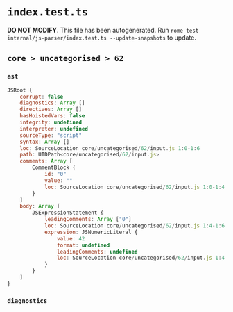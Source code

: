 # `index.test.ts`

**DO NOT MODIFY**. This file has been autogenerated. Run `rome test internal/js-parser/index.test.ts --update-snapshots` to update.

## `core > uncategorised > 62`

### `ast`

```javascript
JSRoot {
	corrupt: false
	diagnostics: Array []
	directives: Array []
	hasHoistedVars: false
	integrity: undefined
	interpreter: undefined
	sourceType: "script"
	syntax: Array []
	loc: SourceLocation core/uncategorised/62/input.js 1:0-1:6
	path: UIDPath<core/uncategorised/62/input.js>
	comments: Array [
		CommentBlock {
			id: "0"
			value: ""
			loc: SourceLocation core/uncategorised/62/input.js 1:0-1:4
		}
	]
	body: Array [
		JSExpressionStatement {
			leadingComments: Array ["0"]
			loc: SourceLocation core/uncategorised/62/input.js 1:4-1:6
			expression: JSNumericLiteral {
				value: 42
				format: undefined
				leadingComments: undefined
				loc: SourceLocation core/uncategorised/62/input.js 1:4-1:6
			}
		}
	]
}
```

### `diagnostics`

```

```
